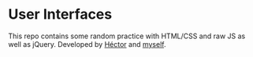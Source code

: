 # User Interfaces

This repo contains some random practice with HTML/CSS and raw JS as well as jQuery. Developed by [Héctor](https://github.com/Hectorrr72) and [myself](https://github.com/daniriesgo).
